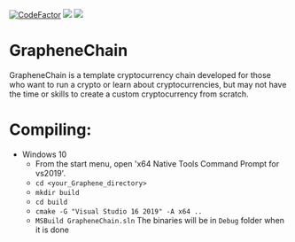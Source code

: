 [![CodeFactor](https://www.codefactor.io/repository/github/graphene-dev/graphenechain/badge/master)](https://www.codefactor.io/repository/github/graphene-dev/graphenechain/overview/master)
[![](https://tokei.rs/b1/github/Graphene-Dev/GrapheneChain?category=lines)](https://github.com/Graphene-Dev/GrapheneChain)
[![](https://tokei.rs/b1/github/Graphene-Dev/GrapheneChain?category=files)](https://github.com/Graphene-Dev/GrapheneChain)

# GrapheneChain
GrapheneChain is a template cryptocurrency chain 
developed for those who want to run a crypto 
or learn about cryptocurrencies, 
but may not have the time or skills 
to create a custom cryptocurrency from scratch.

# Compiling:
* Windows 10
    - From the start menu, open 'x64 Native Tools Command Prompt for vs2019'.
    - `cd <your_Graphene_directory>`
    - `mkdir build`
    - `cd build`
    - `cmake -G "Visual Studio 16 2019" -A x64 ..`
    - `MSBuild GrapheneChain.sln`
    The binaries will be in `Debug` folder when it is done
      